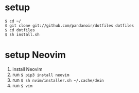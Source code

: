 # setup

```
$ cd ~/
$ git clone git://github.com/pandanoir/dotfiles dotfiles
$ cd dotfiles
$ sh install.sh
```

# setup Neovim

1. install Neovim
1. run `$ pip3 install neovim`
1. run `$ sh nvim/installer.sh ~/.cache/dein`
1. run `$ vim`
